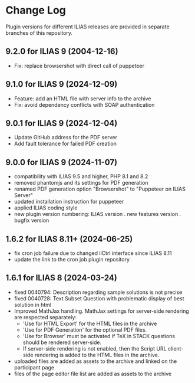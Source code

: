 # Change Log

Plugin versions for different ILIAS releases are provided in separate branches of this repository.

## 9.2.0 for ILIAS 9 (2004-12-16)
- Fix: replace browsershot with direct call of puppeteer

## 9.1.0 for ILIAS 9 (2024-12-09)
- Feature: add an HTML file with server info to the archive
- Fix: avoid dependency conflicts with SOAP authentication

## 9.0.1 for ILIAS 9 (2024-12-04)
- Update GitHub address for the PDF server
- Add fault tolerance for failed PDF creation

## 9.0.0 for ILIAS 9 (2024-11-07)
- compatibility with ILIAS 9.5 and higher, PHP 8.1 and 8.2 
- removed phantomjs and its settings for PDF generation
- renamed PDF generation option "Browsershot" to "Puppeteer on ILIAS Server"
- updated installation instruction for puppeteer
- applied ILIAS coding style
- new plugin version numbering: ILIAS version . new features version . bugfix version

## 1.6.2 for ILIAS 8.11+ (2024-06-25)
- fix cron job failure due to changed ilCtrl interface since ILIAS 8.11
- update the link to the cron job plugin repository

## 1.6.1 for ILIAS 8 (2024-03-24)
- fixed 0040794: Description regarding sample solutions is not precise
- fixed 0040728: Text Subset Question with problematic display of best solution in html
- Improved MathJax handling. MathJax settings for server-side rendering are respected separately: 
  - 'Use for HTML Export' for the HTML files in the archive 
  - 'Use for PDF Generation' for the optional PDF files. 
  - 'Use for Browser' must be activated if TeX in STACK questions should be rendered server-side. 
  - If server-side rendering is not enabled, then the Script URL client-side rendering is added to the HTML files in the archive.
- uploaded files are added as assets to the archive and linked on the participant page
- files of the page editor file list are added as assets to the archive
